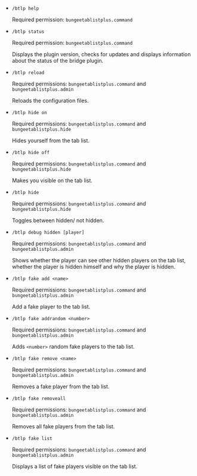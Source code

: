 * `/btlp help`
   
   Required permission: `bungeetablistplus.command`
   
 * `/btlp status`
   
   Required permission: `bungeetablistplus.command`
   
   Displays the plugin version, checks for updates and displays information about the status of the bridge plugin.
   
 * `/btlp reload`
   
   Required permissions: `bungeetablistplus.command` and `bungeetablistplus.admin`
   
   Reloads the configuration files.
 
 * `/btlp hide on`
   
   Required permissions: `bungeetablistplus.command` and `bungeetablistplus.hide`
   
   Hides yourself from the tab list.
 
 * `/btlp hide off`
   
   Required permissions: `bungeetablistplus.command` and `bungeetablistplus.hide`
   
   Makes you visible on the tab list.
 
 * `/btlp hide`
   
   Required permissions: `bungeetablistplus.command` and `bungeetablistplus.hide`
   
   Toggles between hidden/ not hidden.
 
 * `/btlp debug hidden [player]`
   
   Required permissions: `bungeetablistplus.command` and `bungeetablistplus.admin`
   
   Shows whether the player can see other hidden players on the tab list, whether the player is hidden himself and why the player is hidden.
 
 * `/btlp fake add <name>`
   
   Required permissions: `bungeetablistplus.command` and `bungeetablistplus.admin`
   
   Add a fake player to the tab list.
 
 * `/btlp fake addrandom <number>`
   
   Required permissions: `bungeetablistplus.command` and `bungeetablistplus.admin`
   
   Adds `<number>` random fake players to the tab list.
 
 * `/btlp fake remove <name>`
   
   Required permissions: `bungeetablistplus.command` and `bungeetablistplus.admin`
   
   Removes a fake player from the tab list.
 
 * `/btlp fake removeall`
   
   Required permissions: `bungeetablistplus.command` and `bungeetablistplus.admin`
   
   Removes all fake players from the tab list.
 
 * `/btlp fake list`
   
   Required permissions: `bungeetablistplus.command` and `bungeetablistplus.admin`
   
   Displays a list of fake players visible on the tab list.